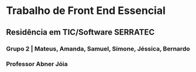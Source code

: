 # Trabalho de Front End Essencial 
## Residência em TIC/Software SERRATEC
### Grupo 2 | Mateus, Amanda, Samuel, Simone, Jéssica, Bernardo
### Professor Abner Jóia

